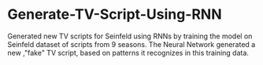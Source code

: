 # Generate-TV-Script-Using-RNN
Generated new TV scripts for Seinfeld using RNNs by training the model on Seinfeld dataset of scripts from 9 seasons.  The Neural Network generated a new ,"fake" TV script, based on patterns it recognizes in this training data.
